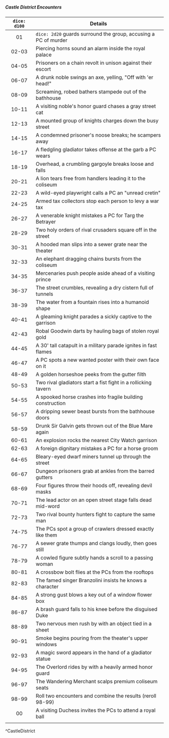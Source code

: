 ##### Castle District Encounters
| `dice: d100` | Details                                                         |
|:------------:| --------------------------------------------------------------- |
|      01      | `dice: 2d20` guards surround the group, accusing a PC of murder |
|    02-03     | Piercing horns sound an alarm inside the royal palace           |
|    04-05     | Prisoners on a chain revolt in unison against their escort      |
|    06-07     | A drunk noble swings an axe, yelling, "Off with 'er head!"      |
|    08-09     | Screaming, robed bathers stampede out of the bathhouse          |
|    10-11     | A visiting noble's honor guard chases a gray street cat         |
|    12-13     | A mounted group of knights charges down the busy street         |
|    14-15     | A condemned prisoner's noose breaks; he scampers away           |
|    16-17     | A fledgling gladiator takes offense at the garb a PC wears      |
|    18-19     | Overhead, a crumbling gargoyle breaks loose and falls           |
|    20-21     | A lion tears free from handlers leading it to the coliseum      |
|    22-23     | A wild-eyed playwright calls a PC an "unread cretin"            |
|    24-25     | Armed tax collectors stop each person to levy a war tax         |
|    26-27     | A venerable knight mistakes a PC for Targ the Betrayer          |
|    28-29     | Two holy orders of rival crusaders square off in the street     |
|    30-31     | A hooded man slips into a sewer grate near the theater          |
|    32-33     | An elephant dragging chains bursts from the coliseum            |
|    34-35     | Mercenaries push people aside ahead of a visiting prince        |
|    36-37     | The street crumbles, revealing a dry cistern full of tunnels    |
|    38-39     | The water from a fountain rises into a humanoid shape           |
|    40-41     | A gleaming knight parades a sickly captive to the garrison      |
|    42-43     | Robal Goodwin darts by hauling bags of stolen royal gold        |
|    44-45     | A 30' tall catapult in a military parade ignites in fast flames |
|    46-47     | A PC spots a new wanted poster with their own face on it        |
|    48-49     | A golden horseshoe peeks from the gutter filth                  |
|    50-53     | Two rival gladiators start a fist fight in a rollicking tavern  |
|    54-55     | A spooked horse crashes into fragile building construction      |
|    56-57     | A dripping sewer beast bursts from the bathhouse doors          |
|    58-59     | Drunk Sir Galvin gets thrown out of the Blue Mare again         |
|    60-61     | An explosion rocks the nearest City Watch garrison              |
|    62-63     | A foreign dignitary mistakes a PC for a horse groom             |
|    64-65     | Bleary-eyed dwarf miners tunnel up through the street           |
|    66-67     | Dungeon prisoners grab at ankles from the barred gutters        |
|    68-69     | Four figures throw their hoods off, revealing devil masks       |
|    70-71     | The lead actor on an open street stage falls dead mid-word      |
|    72-73     | Two rival bounty hunters fight to capture the same man          |
|    74-75     | The PCs spot a group of crawlers dressed exactly like them      |
|    76-77     | A sewer grate thumps and clangs loudly, then goes still         |
|    78-79     | A cowled figure subtly hands a scroll to a passing woman        |
|    80-81     | A crossbow bolt flies at the PCs from the rooftops              |
|    82-83     | The famed singer Branzolini insists he knows a character        |
|    84-85     | A strong gust blows a key out of a window flower box            |
|    86-87     | A brash guard falls to his knee before the disguised Duke       |
|    88-89     | Two nervous men rush by with an object tied in a sheet          |
|    90-91     | Smoke begins pouring from the theater's upper windows           |
|    92-93     | A magic sword appears in the hand of a gladiator statue         |
|    94-95     | The Overlord rides by with a heavily armed honor guard          |
|    96-97     | The Wandering Merchant scalps premium coliseum seats            |
|    98-99     | Roll two encounters and combine the results (reroll 98-99)      |
|      00      | A visiting Duchess invites the PCs to attend a royal ball       |
|              |                                                                 |
^CastleDistrict
